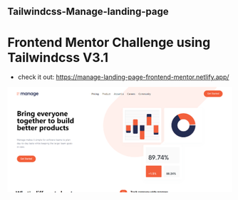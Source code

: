 ## Tailwindcss-Manage-landing-page

# Frontend Mentor Challenge using Tailwindcss V3.1

- check it out:
https://manage-landing-page-frontend-mentor.netlify.app/

![preview img](/preview.png)


